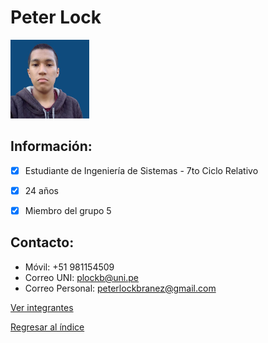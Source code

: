 # Peter Lock

<img src="PeterLock.jpeg" alt="Peter Lock" style="width: 25%; height: auto;" />

 ## **Información:**
- [x] Estudiante de Ingeniería de Sistemas - 7to Ciclo Relativo
- [x] 24 años
- [x] Miembro del grupo 5


 ## **Contacto:**

  * Móvil: +51 981154509
  * Correo UNI: plockb@uni.pe
  * Correo Personal: peterlockbranez@gmail.com


[Ver integrantes](../integrantes.md)

[Regresar al índice](../../README.md)
